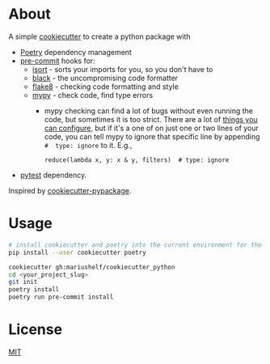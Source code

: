 # About

A simple [cookiecutter](https://github.com/cookiecutter/cookiecutter)
to create a python package with

* [Poetry](https://poetry.eustace.io/) dependency management
* [pre-commit](https://pre-commit.com) hooks for:
  * [isort](https://github.com/timothycrosley/isort) - sorts your imports for you, so you don't have to
  * [black](https://github.com/psf/black) - the uncompromising code formatter
  * [flake8](https://gitlab.com/pycqa/flake8) - checking code formatting and style
  * [mypy](http://mypy-lang.org/) - check code, find type errors
    * mypy checking can find a lot of bugs without even running the code, but sometimes it is too strict. There are a lot of [things you can configure](https://mypy.readthedocs.io/en/latest/config_file.html), but if it's a one of on just one or two lines of your code, you can tell mypy to ignore that specific line by appending `#  type: ignore` to it. E.g.,
    
      `reduce(lambda x, y: x & y, filters)  # type: ignore`
* [pytest](https://docs.pytest.org/en/latest/) dependency.

Inspired by [cookiecutter-pypackage](https://github.com/audreyr/cookiecutter-pypackage).


# Usage

```bash
# install cookiecutter and poetry into the current environment for the current user
pip install --user cookiecutter poetry

cookiecutter gh:mariushelf/cookiecutter_python
cd <your_project_slug>
git init
poetry install
poetry run pre-commit install
```

# License

[MIT](https://choosealicense.com/licenses/mit/)

